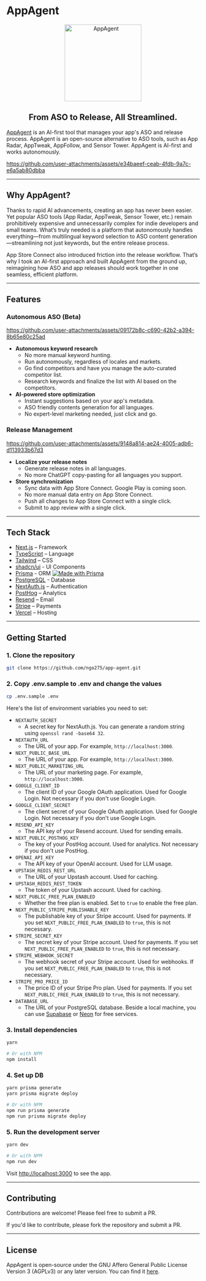 # AppAgent

<div align="center">
  <img width="200" src="https://github.com/user-attachments/assets/7f86c185-0fc1-46c3-888a-c915602f27ee" alt="AppAgent" />
  <h2>From ASO to Release, All Streamlined.</h2>
</div>

[AppAgent](https://app-agent.ai) is an AI-first tool that manages your app's ASO and release process. AppAgent is an open-source alternative to ASO tools, such as App Radar, AppTweak, AppFollow, and Sensor Tower. AppAgent is AI-first and works autonomously.

https://github.com/user-attachments/assets/e34baeef-ceab-4fdb-9a7c-e6a5ab80dbba

---

## Why AppAgent?

Thanks to rapid AI advancements, creating an app has never been easier. Yet popular ASO tools (App Radar, AppTweak, Sensor Tower, etc.) remain prohibitively expensive and unnecessarily complex for indie developers and small teams. What’s truly needed is a platform that autonomously handles everything—from multilingual keyword selection to ASO content generation—streamlining not just keywords, but the entire release process.

App Store Connect also introduced friction into the release workflow. That’s why I took an AI-first approach and built AppAgent from the ground up, reimagining how ASO and app releases should work together in one seamless, efficient platform.

---

## Features

### Autonomous ASO (Beta)

https://github.com/user-attachments/assets/09172b8c-c690-42b2-a394-8b65e80c25ad

- **Autonomous keyword research**
  - No more manual keyword hunting.
  - Run autonomously, regardless of locales and markets.
  - Go find competitors and have you manage the auto-curated competitor list.
  - Research keywords and finalize the list with AI based on the competitors.
- **AI-powered store optimization**
  - Instant suggestions based on your app's metadata.
  - ASO friendly contents generation for all languages.
  - No expert-level marketing needed, just click and go.

### Release Management

https://github.com/user-attachments/assets/9148a814-ae24-4005-adb6-d113933b67d3

- **Localize your release notes**
  - Generate release notes in all languages.
  - No more ChatGPT copy-pasting for all languages you support.
- **Store synchronization**
  - Sync data with App Store Connect. Google Play is coming soon.
  - No more manual data entry on App Store Connect.
  - Push all changes to App Store Connect with a single click.
  - Submit to app review with a single click.

---

## Tech Stack

- [Next.js](https://nextjs.org/) – Framework
- [TypeScript](https://www.typescriptlang.org/) – Language
- [Tailwind](https://tailwindcss.com/) – CSS
- [shadcn/ui](https://ui.shadcn.com) - UI Components
- [Prisma](https://prisma.io) - ORM [![Made with Prisma](https://made-with.prisma.io/dark.svg)](https://prisma.io)
- [PostgreSQL](https://www.postgresql.org/) - Database
- [NextAuth.js](https://next-auth.js.org/) – Authentication
- [PostHog](https://posthog.com/) – Analytics
- [Resend](https://resend.com) – Email
- [Stripe](https://stripe.com) – Payments
- [Vercel](https://vercel.com/) – Hosting

---

## Getting Started

### 1. Clone the repository

```bash
git clone https://github.com/ngo275/app-agent.git
```

### 2. Copy .env.sample to .env and change the values

```bash
cp .env.sample .env
```

Here's the list of environment variables you need to set:

- `NEXTAUTH_SECRET`
  - A secret key for NextAuth.js. You can generate a random string using `openssl rand -base64 32`.
- `NEXTAUTH_URL`
  - The URL of your app. For example, `http://localhost:3000`.
- `NEXT_PUBLIC_BASE_URL`
  - The URL of your app. For example, `http://localhost:3000`.
- `NEXT_PUBLIC_MARKETING_URL`
  - The URL of your marketing page. For example, `http://localhost:3000`.
- `GOOGLE_CLIENT_ID`
  - The client ID of your Google OAuth application. Used for Google Login. Not necessary if you don't use Google Login.
- `GOOGLE_CLIENT_SECRET`
  - The client secret of your Google OAuth application. Used for Google Login. Not necessary if you don't use Google Login.
- `RESEND_API_KEY`
  - The API key of your Resend account. Used for sending emails.
- `NEXT_PUBLIC_POSTHOG_KEY`
  - The key of your PostHog account. Used for analytics. Not necessary if you don't use PostHog.
- `OPENAI_API_KEY`
  - The API key of your OpenAI account. Used for LLM usage.
- `UPSTASH_REDIS_REST_URL`
  - The URL of your Upstash account. Used for caching.
- `UPSTASH_REDIS_REST_TOKEN`
  - The token of your Upstash account. Used for caching.
- `NEXT_PUBLIC_FREE_PLAN_ENABLED`
  - Whether the free plan is enabled. Set to `true` to enable the free plan.
- `NEXT_PUBLIC_STRIPE_PUBLISHABLE_KEY`
  - The publishable key of your Stripe account. Used for payments. If you set `NEXT_PUBLIC_FREE_PLAN_ENABLED` to `true`, this is not necessary.
- `STRIPE_SECRET_KEY`
  - The secret key of your Stripe account. Used for payments. If you set `NEXT_PUBLIC_FREE_PLAN_ENABLED` to `true`, this is not necessary.
- `STRIPE_WEBHOOK_SECRET`
  - The webhook secret of your Stripe account. Used for webhooks. If you set `NEXT_PUBLIC_FREE_PLAN_ENABLED` to `true`, this is not necessary.
- `STRIPE_PRO_PRICE_ID`
  - The price ID of your Stripe Pro plan. Used for payments. If you set `NEXT_PUBLIC_FREE_PLAN_ENABLED` to `true`, this is not necessary.
- `DATABASE_URL`
  - The URL of your PostgreSQL database. Beside a local machine, you can use [Supabase](https://supabase.com/) or [Neon](https://neon.tech/) for free services.

### 3. Install dependencies

```bash
yarn

# Or with NPM
npm install
```

### 4. Set up DB

```bash
yarn prisma generate
yarn prisma migrate deploy

# Or with NPM
npm run prisma generate
npm run prisma migrate deploy
```

### 5. Run the development server

```bash
yarn dev

# Or with NPM
npm run dev
```

Visit [http://localhost:3000](http://localhost:3000) to see the app.

---

## Contributing

Contributions are welcome! Please feel free to submit a PR.

If you'd like to contribute, please fork the repository and submit a PR.

---

## License

AppAgent is open-source under the GNU Affero General Public License Version 3 (AGPLv3) or any later version. You can find it [here](https://github.com/ngo275/app-agent/blob/main/LICENSE).
